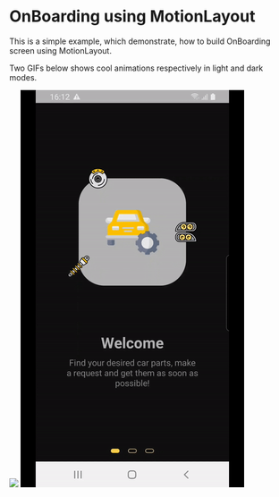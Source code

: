 # OnBoarding using MotionLayout

This is a simple example, which demonstrate, how to build OnBoarding screen using MotionLayout.

Two GIFs below shows cool animations respectively in light and dark modes.

![](images/onboarding.gif)
![](images/onboarding-night.gif)
